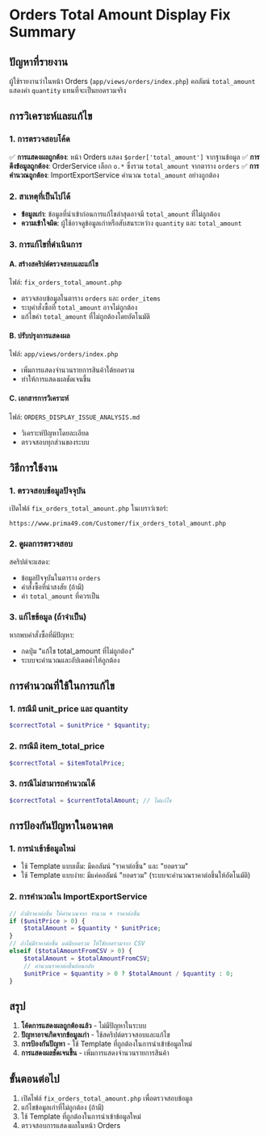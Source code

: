 # Orders Total Amount Display Fix Summary

## ปัญหาที่รายงาน
ผู้ใช้รายงานว่าในหน้า Orders (`app/views/orders/index.php`) คอลัมน์ `total_amount` แสดงค่า `quantity` แทนที่จะเป็นยอดรวมจริง

## การวิเคราะห์และแก้ไข

### 1. การตรวจสอบโค้ด
✅ **การแสดงผลถูกต้อง**: หน้า Orders แสดง `$order['total_amount']` จากฐานข้อมูล
✅ **การดึงข้อมูลถูกต้อง**: OrderService เลือก `o.*` ซึ่งรวม `total_amount` จากตาราง `orders`
✅ **การคำนวณถูกต้อง**: ImportExportService คำนวณ `total_amount` อย่างถูกต้อง

### 2. สาเหตุที่เป็นไปได้
- **ข้อมูลเก่า**: ข้อมูลที่นำเข้าก่อนการแก้ไขล่าสุดอาจมี `total_amount` ที่ไม่ถูกต้อง
- **ความเข้าใจผิด**: ผู้ใช้อาจดูข้อมูลเก่าหรือสับสนระหว่าง `quantity` และ `total_amount`

### 3. การแก้ไขที่ดำเนินการ

#### A. สร้างสคริปต์ตรวจสอบและแก้ไข
ไฟล์: `fix_orders_total_amount.php`
- ตรวจสอบข้อมูลในตาราง `orders` และ `order_items`
- ระบุคำสั่งซื้อที่ `total_amount` อาจไม่ถูกต้อง
- แก้ไขค่า `total_amount` ที่ไม่ถูกต้องโดยอัตโนมัติ

#### B. ปรับปรุงการแสดงผล
ไฟล์: `app/views/orders/index.php`
- เพิ่มการแสดงจำนวนรายการสินค้าใต้ยอดรวม
- ทำให้การแสดงผลชัดเจนขึ้น

#### C. เอกสารการวิเคราะห์
ไฟล์: `ORDERS_DISPLAY_ISSUE_ANALYSIS.md`
- วิเคราะห์ปัญหาโดยละเอียด
- ตรวจสอบทุกส่วนของระบบ

## วิธีการใช้งาน

### 1. ตรวจสอบข้อมูลปัจจุบัน
เปิดไฟล์ `fix_orders_total_amount.php` ในเบราว์เซอร์:
```
https://www.prima49.com/Customer/fix_orders_total_amount.php
```

### 2. ดูผลการตรวจสอบ
สคริปต์จะแสดง:
- ข้อมูลปัจจุบันในตาราง `orders`
- คำสั่งซื้อที่น่าสงสัย (ถ้ามี)
- ค่า `total_amount` ที่ควรเป็น

### 3. แก้ไขข้อมูล (ถ้าจำเป็น)
หากพบคำสั่งซื้อที่มีปัญหา:
- กดปุ่ม "แก้ไข total_amount ที่ไม่ถูกต้อง"
- ระบบจะคำนวณและอัปเดตค่าให้ถูกต้อง

## การคำนวณที่ใช้ในการแก้ไข

### 1. กรณีมี unit_price และ quantity
```php
$correctTotal = $unitPrice * $quantity;
```

### 2. กรณีมี item_total_price
```php
$correctTotal = $itemTotalPrice;
```

### 3. กรณีไม่สามารถคำนวณได้
```php
$correctTotal = $currentTotalAmount; // ไม่แก้ไข
```

## การป้องกันปัญหาในอนาคต

### 1. การนำเข้าข้อมูลใหม่
- ใช้ Template แบบเต็ม: มีคอลัมน์ "ราคาต่อชิ้น" และ "ยอดรวม"
- ใช้ Template แบบง่าย: มีแค่คอลัมน์ "ยอดรวม" (ระบบจะคำนวณราคาต่อชิ้นให้อัตโนมัติ)

### 2. การคำนวณใน ImportExportService
```php
// ถ้ามีราคาต่อชิ้น ให้คำนวณจาก จำนวน × ราคาต่อชิ้น
if ($unitPrice > 0) {
    $totalAmount = $quantity * $unitPrice;
}
// ถ้าไม่มีราคาต่อชิ้น แต่มียอดรวม ให้ใช้ยอดรวมจาก CSV
elseif ($totalAmountFromCSV > 0) {
    $totalAmount = $totalAmountFromCSV;
    // คำนวณราคาต่อชิ้นย้อนกลับ
    $unitPrice = $quantity > 0 ? $totalAmount / $quantity : 0;
}
```

## สรุป
1. **โค้ดการแสดงผลถูกต้องแล้ว** - ไม่มีปัญหาในระบบ
2. **ปัญหาอาจเกิดจากข้อมูลเก่า** - ใช้สคริปต์ตรวจสอบและแก้ไข
3. **การป้องกันปัญหา** - ใช้ Template ที่ถูกต้องในการนำเข้าข้อมูลใหม่
4. **การแสดงผลชัดเจนขึ้น** - เพิ่มการแสดงจำนวนรายการสินค้า

## ขั้นตอนต่อไป
1. เปิดไฟล์ `fix_orders_total_amount.php` เพื่อตรวจสอบข้อมูล
2. แก้ไขข้อมูลเก่าที่ไม่ถูกต้อง (ถ้ามี)
3. ใช้ Template ที่ถูกต้องในการนำเข้าข้อมูลใหม่
4. ตรวจสอบการแสดงผลในหน้า Orders
